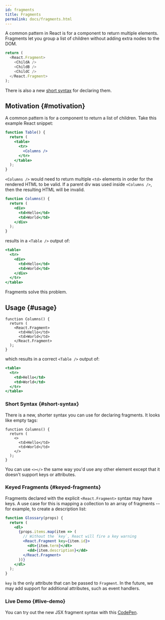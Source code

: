 ```yaml
---
id: fragments
title: Fragments
permalink: docs/fragments.html
---
```


A common pattern in React is for a component to return multiple elements. Fragments let you group a list of children without adding extra nodes to the DOM.

```js
return (
  <React.Fragment>
    <ChildA />
    <ChildB />
    <ChildC />
  </React.Fragment>
);
```

There is also a new [short syntax](#short-syntax) for declaring them.

## Motivation {#motivation}

A common pattern is for a component to return a list of children. Take this example React snippet:

```jsx
function Table() {
  return (
    <table>
      <tr>
        <Columns />
      </tr>
    </table>
  );
}
```

`<Columns />` would need to return multiple `<td>` elements in order for the rendered HTML to be valid. If a parent div was used inside `<Columns />`, then the resulting HTML will be invalid.

```jsx
function Columns() {
  return (
    <div>
      <td>Hello</td>
      <td>World</td>
    </div>
  );
}
```

results in a `<Table />` output of:

```jsx
<table>
  <tr>
    <div>
      <td>Hello</td>
      <td>World</td>
    </div>
  </tr>
</table>
```

Fragments solve this problem.

## Usage {#usage}

```jsx{4,7}
function Columns() {
  return (
    <React.Fragment>
      <td>Hello</td>
      <td>World</td>
    </React.Fragment>
  );
}
```

which results in a correct `<Table />` output of:

```jsx
<table>
  <tr>
    <td>Hello</td>
    <td>World</td>
  </tr>
</table>
```

### Short Syntax {#short-syntax}

There is a new, shorter syntax you can use for declaring fragments. It looks like empty tags:

```jsx{4,7}
function Columns() {
  return (
    <>
      <td>Hello</td>
      <td>World</td>
    </>
  );
}
```

You can use `<></>` the same way you'd use any other element except that it doesn't support keys or attributes.

### Keyed Fragments {#keyed-fragments}

Fragments declared with the explicit `<React.Fragment>` syntax may have keys. A use case for this is mapping a collection to an array of fragments -- for example, to create a description list:

```jsx
function Glossary(props) {
  return (
    <dl>
      {props.items.map(item => (
        // Without the `key`, React will fire a key warning
        <React.Fragment key={item.id}>
          <dt>{item.term}</dt>
          <dd>{item.description}</dd>
        </React.Fragment>
      ))}
    </dl>
  );
}
```

`key` is the only attribute that can be passed to `Fragment`. In the future, we may add support for additional attributes, such as event handlers.

### Live Demo {#live-demo}

You can try out the new JSX fragment syntax with this [CodePen](https://codepen.io/reactjs/pen/VrEbjE?editors=1000).
